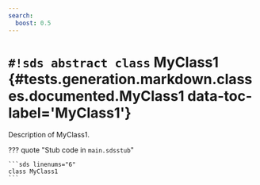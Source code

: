 ```yaml
---
search:
  boost: 0.5
---
```


# `#!sds abstract class` MyClass1 {#tests.generation.markdown.classes.documented.MyClass1 data-toc-label='MyClass1'}

Description of MyClass1.

??? quote "Stub code in `main.sdsstub`"

    ```sds linenums="6"
    class MyClass1
    ```
